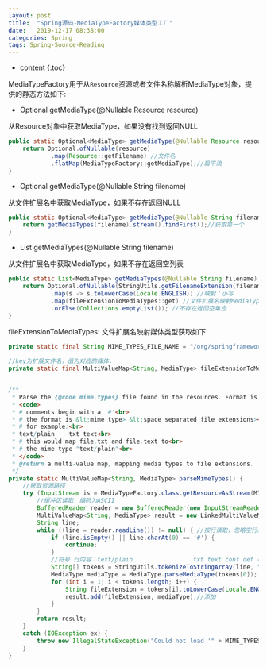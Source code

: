 ```yaml
---
layout: post
title:  "Spring源码-MediaTypeFactory媒体类型工厂"
date:   2019-12-17 08:38:00
categories: Spring 
tags: Spring-Source-Reading
---
```


* content
{:toc}

MediaTypeFactory用于从`Resource`资源或者文件名称解析MediaType对象，提供的静态方法如下:

- Optional<MediaType> getMediaType(@Nullable Resource resource)

从Resource对象中获取MediaType，如果没有找到返回NULL

```java
public static Optional<MediaType> getMediaType(@Nullable Resource resource) {
	return Optional.ofNullable(resource)
			.map(Resource::getFilename) //文件名
			.flatMap(MediaTypeFactory::getMediaType);//扁平流
}
```

- Optional<MediaType> getMediaType(@Nullable String filename)

从文件扩展名中获取MediaType，如果不存在返回NULL

```java
public static Optional<MediaType> getMediaType(@Nullable String filename) {
	return getMediaTypes(filename).stream().findFirst();//获取第一个
}
```

- List<MediaType> getMediaTypes(@Nullable String filename)

从文件扩展名中获取MediaType，如果不存在返回空列表


```java
public static List<MediaType> getMediaTypes(@Nullable String filename) {
	return Optional.ofNullable(StringUtils.getFilenameExtension(filename)) //获取文件名的扩展名
			.map(s -> s.toLowerCase(Locale.ENGLISH)) //映射：小写
			.map(fileExtensionToMediaTypes::get) //文件扩展名映射MediaType: 直接根据key获取
			.orElse(Collections.emptyList()); //不存在返回空集合
}
```

fileExtensionToMediaTypes: 文件扩展名映射媒体类型获取如下





```java
private static final String MIME_TYPES_FILE_NAME = "/org/springframework/http/mime.types"; //Spring框架提供的媒体类型路径

//key为扩展文件名，值为对应的媒体，
private static final MultiValueMap<String, MediaType> fileExtensionToMediaTypes = parseMimeTypes(); //解析


/**
 * Parse the {@code mime.types} file found in the resources. Format is:
 * <code>
 * # comments begin with a '#'<br>
 * # the format is &lt;mime type> &lt;space separated file extensions><br>
 * # for example:<br>
 * text/plain    txt text<br>
 * # this would map file.txt and file.text to<br>
 * # the mime type "text/plain"<br>
 * </code>
 * @return a multi-value map, mapping media types to file extensions.
 */
private static MultiValueMap<String, MediaType> parseMimeTypes() {
	//获取资源路径
	try (InputStream is = MediaTypeFactory.class.getResourceAsStream(MIME_TYPES_FILE_NAME)) {
		//缓冲区读取，编码为ASCII
		BufferedReader reader = new BufferedReader(new InputStreamReader(is, StandardCharsets.US_ASCII));
		MultiValueMap<String, MediaType> result = new LinkedMultiValueMap<>();
		String line;
		while ((line = reader.readLine()) != null) { //按行读取，忽略空行或者#开头(注释)
			if (line.isEmpty() || line.charAt(0) == '#') {
				continue;
			}
			//符号 行内容：text/plain					txt text conf def list log in
			String[] tokens = StringUtils.tokenizeToStringArray(line, " \t\n\r\f"); //【\t:水平制表符、\n:回车换行、\r:回车、\f:换页】
			MediaType mediaType = MediaType.parseMediaType(tokens[0]); //媒体类型:第一个分割后的数据，其他数据为扩展名
			for (int i = 1; i < tokens.length; i++) {
				String fileExtension = tokens[i].toLowerCase(Locale.ENGLISH); //小写
				result.add(fileExtension, mediaType);//添加
			}
		}
		return result;
	}
	catch (IOException ex) {
		throw new IllegalStateException("Could not load '" + MIME_TYPES_FILE_NAME + "'", ex);
	}
}
```


